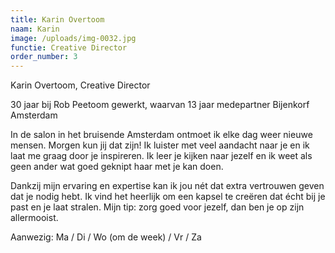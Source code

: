 ```yaml
---
title: Karin Overtoom
naam: Karin
image: /uploads/img-0032.jpg
functie: Creative Director
order_number: 3
---
```


Karin Overtoom, Creative Director

30 jaar bij Rob Peetoom gewerkt, waarvan 13 jaar medepartner Bijenkorf Amsterdam

In de salon in het bruisende Amsterdam ontmoet ik elke dag weer nieuwe mensen. Morgen kun jij dat zijn! Ik luister met veel aandacht naar je en ik laat me graag door je inspireren. Ik leer je kijken naar jezelf en ik weet als geen ander wat goed geknipt haar met je kan doen.

Dankzij mijn ervaring en expertise kan ik jou nét dat extra vertrouwen geven dat je nodig hebt. Ik vind het heerlijk om een kapsel te creëren dat écht bij je past en je laat stralen. Mijn tip: zorg goed voor jezelf, dan ben je op zijn allermooist.

Aanwezig: Ma / Di / Wo (om de week) / Vr / Za